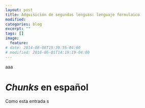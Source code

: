 ```yaml
---
layout: post
title: Adquisición de segundas lenguas: lenguaje formulaico
modified:
categories: blog
excerpt: ""
tags: []
image:
  feature:
# date: 2014-08-08T15:39:55-04:00
# modified: 2016-06-01T14:19:19-04:00
---
```


aaa

# _Chunks_ en español

Como esta entrada s
